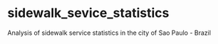 # sidewalk_sevice_statistics
Analysis of sidewalk service statistics in the city of Sao Paulo - Brazil

